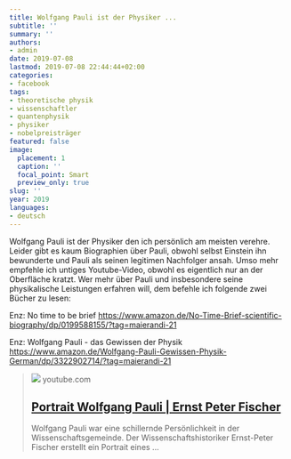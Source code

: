 ```yaml
---
title: Wolfgang Pauli ist der Physiker ...
subtitle: ''
summary: ''
authors:
- admin
date: 2019-07-08
lastmod: 2019-07-08 22:44:44+02:00
categories:
- facebook
tags:
- theoretische physik
- wissenschaftler
- quantenphysik
- physiker
- nobelpreisträger
featured: false
image:
  placement: 1
  caption: ''
  focal_point: Smart
  preview_only: true
slug: ''
year: 2019
languages:
- deutsch
---
```


Wolfgang Pauli ist der Physiker den ich persönlich am meisten verehre. Leider gibt es kaum Biographien über Pauli, obwohl selbst Einstein ihn bewunderte und Pauli als seinen legitimen Nachfolger ansah. Umso mehr empfehle ich untiges Youtube-Video, obwohl es eigentlich nur an der Oberfläche kratzt. Wer mehr über Pauli und insbesondere seine physikalische Leistungen erfahren will, dem befehle ich folgende zwei Bücher zu lesen:

Enz: No time to be brief
https://www.amazon.de/No-Time-Brief-scientific-biography/dp/0199588155/?tag=maierandi-21

Enz: Wolfgang Pauli - das Gewissen der Physik
https://www.amazon.de/Wolfgang-Pauli-Gewissen-Physik-German/dp/3322902714/?tag=maierandi-21
> [![](https://i.ytimg.com/vi/YRlzDm6mQG0/hqdefault.jpg)](https://www.youtube.com/watch?v=YRlzDm6mQG0)
> youtube.com
> ## [Portrait Wolfgang Pauli | Ernst Peter Fischer](https://www.youtube.com/watch?v=YRlzDm6mQG0)
>
>Wolfgang Pauli war eine schillernde Persönlichkeit in der Wissenschaftsgemeinde. Der Wissenschaftshistoriker Ernst-Peter Fischer erstellt ein Portrait eines ...